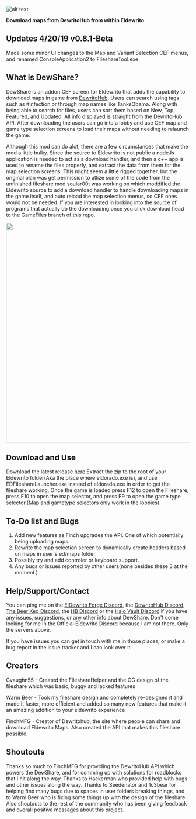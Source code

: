 ![alt text](https://christianvaughn.net/DewShare/img/logo.png)


**Download maps from DewritoHub from within Eldewrito**

## Updates 4/20/19 v0.8.1-Beta
Made some minor UI changes to the Map and Variant Selection CEF menus, and renamed ConsoleApplication2 to FileshareTool.exe

## What is DewShare?
DewShare is an addon CEF screen for Eldewrito that adds the capability to download maps in game from [DewritoHub](https://dewritohub.com). Users can search using tags such as #infection or through map names like TanksObama. Along with being able to search for files, users can sort them based on New, Top, Featured, and Updated. All info displayed is straight from the DewritoHub API.
After downloading the users can go into a lobby and use CEF map and game type selection screens to load their maps without needing to relaunch the game.

Although this mod can do alot, there are a few circumstances that make the mod a little bulky. Since the source to Eldewrito is not public a nodeJs application is needed to act as a download handler, and then a c++ app is used to rename the files properly, and extract the data from them for the map selection screens. This might seem a little rigged together, but the original plan was get permission to utlize some of the code from the unfinished fileshare mod  soular00t was working on which moddified the Eldewrito source to add a download handler to handle downloading maps in the game itself, and auto reload the map selection menus, so CEF ones would not be needed. If you are interested in looking into the source of programs that actually do the downloading once you click download head to the GameFiles branch of this repo.




<img src="http://i.imgur.com/wEF0rzM.jpg"  height="600" align="center"/>

## Download and Use
 Download the latest release [here](https://github.com/cvaughn55/fileshare/releases)
 Extract the zip to the root of your Eldewrito folder(Aka the place where eldorado.exe is), and use EDFileshareLauncher.exe instead of eldorado.exe in order to get the fileshare working. Once the game is loaded press F12 to open the Fileshare, press F10 to open the map selector, and press F9 to open the game type selector.(Map and gametype selectors only work in the lobbies)

## To-Do list and Bugs
1. Add new features as Finch upgrades the API. One of which potentially being uploading maps.
2. Rewrite the map selection screen to dynamically create headers based on maps in user's ed/maps folder. 
3. Possibly try and add controler or keyboard support.
4. Any bugs or issues reported by other users(none besides these 3 at the moment.)



## Help/Support/Contact
You can ping me on the [ElDewrito Forge Discord](https://discord.gg/PnRePfv), the [DewritoHub Discord](https://discord.gg/gtqM3s5),  [The Beer Keg Discord](https://discord.gg/PJ4Wm4M), the [HB Discord](https://discord.gg/VzMX2Kq) or the [Halo Vault Discord](https://discord.gg/GycDpDj)  if you have any issues, suggestions, or any other info about DewShare. Don't come looking for me in the Official Eldewrito Discord because I am not there. Only the servers above.


If you have issues you can get in touch with me in those places, or make a bug report in the issue tracker and I can look over it.

## Creators
Cvaughn55 - Created the FileshareHelper and the OG design of the fileshare which was basic, buggy and lacked features

Warm Beer - Took my fileshare design and completely re-designed it and made it faster, more efficient and added so many new features that make it an amazing addition to your eldewrito experience

FinchMFG - Creator of Dewritohub, the site where people can share and download Eldewrito Maps. Also created the API that makes this fileshare possible.

## Shoutouts
Thanks so much to FinchMFG for providing the DewritoHub API which powers the DewShare, and for comming up with solutions for roadblocks that I hit along the way. Thanks to Hackerman who provided help with bugs and other issues along the way. Thanks to Seedenator and 1c3bear for helping find many bugs due to spaces in user folders breaking things, and to Warm Beer who is fixing some things up with the design of the fileshare Also shoutouts to the rest of the community who has been giving feedback and overall positive messages about this project. 
